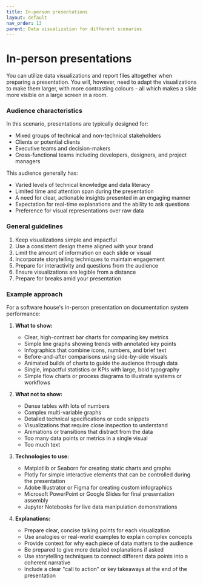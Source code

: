 ```yaml
---
title: In-person presentations
layout: default
nav_order: 13
parent: Data visualization for different scenarios
---
```

# In-person presentations

You can utilize data visualizations and report files altogether when preparing a presentation. You will, however, need to adapt the visualizations to make them larger, with more contrasting colours - all which makes a slide more visible on a large screen in a room. 

### Audience characteristics
In this scenario, presentations are typically designed for:
- Mixed groups of technical and non-technical stakeholders
- Clients or potential clients
- Executive teams and decision-makers
- Cross-functional teams including developers, designers, and project managers

This audience generally has:
- Varied levels of technical knowledge and data literacy
- Limited time and attention span during the presentation
- A need for clear, actionable insights presented in an engaging manner
- Expectation for real-time explanations and the ability to ask questions
- Preference for visual representations over raw data

### General guidelines
1. Keep visualizations simple and impactful
2. Use a consistent design theme aligned with your brand
3. Limit the amount of information on each slide or visual
4. Incorporate storytelling techniques to maintain engagement
5. Prepare for interactivity and questions from the audience
6. Ensure visualizations are legible from a distance
7. Prepare for breaks amid your presentation

### Example approach

For a software house's in-person presentation on documentation system performance:

1. **What to show:**
   - Clear, high-contrast bar charts for comparing key metrics
   - Simple line graphs showing trends with annotated key points
   - Infographics that combine icons, numbers, and brief text
   - Before-and-after comparisons using side-by-side visuals
   - Animated builds of charts to guide the audience through data
   - Single, impactful statistics or KPIs with large, bold typography
   - Simple flow charts or process diagrams to illustrate systems or workflows

2. **What not to show:**
   - Dense tables with lots of numbers
   - Complex multi-variable graphs
   - Detailed technical specifications or code snippets
   - Visualizations that require close inspection to understand
   - Animations or transitions that distract from the data
   - Too many data points or metrics in a single visual
   - Too much text

3. **Technologies to use:**
   - Matplotlib or Seaborn for creating static charts and graphs
   - Plotly for simple interactive elements that can be controlled during the presentation
   - Adobe Illustrator or Figma for creating custom infographics
   - Microsoft PowerPoint or Google Slides for final presentation assembly
   - Jupyter Notebooks for live data manipulation demonstrations

4. **Explanations:**
   - Prepare clear, concise talking points for each visualization
   - Use analogies or real-world examples to explain complex concepts
   - Provide context for why each piece of data matters to the audience
   - Be prepared to give more detailed explanations if asked
   - Use storytelling techniques to connect different data points into a coherent narrative
   - Include a clear "call to action" or key takeaways at the end of the presentation

